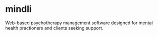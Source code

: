# mindli

Web-based psychotherapy management software designed for mental health practioners and clients seeking support.